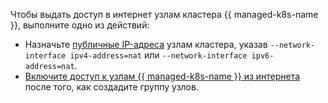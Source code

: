 Чтобы выдать доступ в интернет узлам кластера {{ managed-k8s-name }}, выполните одно из действий:
* Назначьте [публичные IP-адреса](../../vpc/concepts/address.md#public-addresses) узлам кластера, указав `--network-interface ipv4-address=nat` или `--network-interface ipv6-address=nat`.
* [Включите доступ к узлам {{ managed-k8s-name }} из интернета](../../managed-kubernetes/operations/node-group/node-group-update.md#node-internet-access) после того, как создадите группу узлов.
